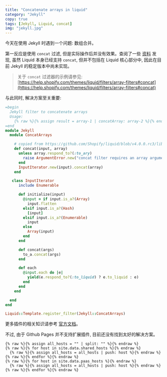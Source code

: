 ```yaml
---
title: "Concatenate arrays in liquid"
category: "Jekyll"
copy: true
tags: [Jekyll, Liquid, concat]
img: "jekyll.jpg"
---
```

今天在使用 Jekyll 时遇到一个问题: 数组合并。

第一反应是使用 `concat` 过滤, 但是实际操作后并没有效果。查阅了一些 [资料](https://github.com/Shopify/liquid/blob/3-0-stable/lib/liquid/standardfilters.rb) 发现, 虽然 Liquid 本身已经支持 `concat`, 但并不包括在 Liquid 核心部分中, 因此在目前 Jekyll 的稳定版本中尚未实现。

> 关于 `concat` 过滤器的示例请参见: [https://help.shopify.com/themes/liquid/filters/array-filters#concat](https://help.shopify.com/themes/liquid/filters/array-filters#concat)

与此同时, 解决方案至关重要:

```ruby
=begin
  Jekyll filter to concatenate arrays
  Usage:
    {% raw %}{% assign result = array-1 | concatArray: array-2 %}{% endraw %}
=end
module Jekyll
  module ConcatArrays

    # copied from https://github.com/Shopify/liquid/blob/v4.0.0.rc3/lib/liquid/standardfilters.rb
    def concat(input, array)
      unless array.respond_to?(:to_ary)
        raise ArgumentError.new("concat filter requires an array argument")
      end
      InputIterator.new(input).concat(array)
    end

   class InputIterator
      include Enumerable

      def initialize(input)
        @input = if input.is_a?(Array)
          input.flatten
        elsif input.is_a?(Hash)
          [input]
        elsif input.is_a?(Enumerable)
          input
        else
          Array(input)
        end
      end

      def concat(args)
        to_a.concat(args)
      end

      def each
        @input.each do |e|
          yield(e.respond_to?(:to_liquid) ? e.to_liquid : e)
        end
      end
    end

  end
end

Liquid::Template.register_filter(Jekyll::ConcatArrays)
```

更多插件的相关知识请参考 [官方文档](https://jekyllrb.com/docs/plugins/)。

不过, 由于 Github Pages 并不支持扩展插件, 目前还没有找到太好的解决方案。

```jekyll
{% raw %}{% assign all_hosts = "" | split: "" %}{% endraw %}
{% raw %}{% for host in site.data.shared_hosts %}{% endraw %}
  {% raw %}{% assign all_hosts = all_hosts | push: host %}{% endraw %}
{% raw %}{% endfor %}{% endraw %}
{% raw %}{% for host in site.data.paas_hosts %}{% endraw %}
  {% raw %}{% assign all_hosts = all_hosts | push: host %}{% endraw %}
{% raw %}{% endfor %}{% endraw %}
```
